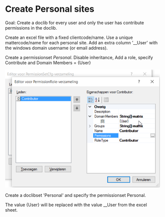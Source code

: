 # Create Personal sites

Goal: Create a doclib for every user and only the user has contribute permissions in the doclib.

Create an excel file with a fixed clientcode/name. Use a unique mattercode/name for each personal site. Add an extra column '\_\_User' with the windows domain username (or email address).

Create a permissionset *Personal*. Disable inheritance, Add a role, specify Contribute and Domain Members = {User}

![](./assets/image5.png)

Create a doclibset 'Personal' and specify the permissionset Personal.

The value {User} will be replaced with the value \_\_User from the excel sheet.
